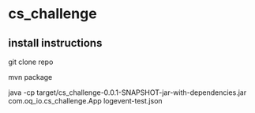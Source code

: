 # cs_challenge
## install instructions

git clone repo

mvn package

java -cp target/cs_challenge-0.0.1-SNAPSHOT-jar-with-dependencies.jar com.oq_io.cs_challenge.App logevent-test.json
